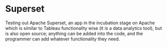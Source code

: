 # Superset
Testing out Apache Superset, an app in the incubation stage on Apache which is similar to Tableau functionality wise (it is a data analytics tool), but is also open source; anything can be added into the code, and the programmer can add whatever functionality they need.

